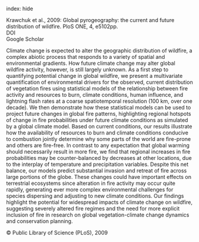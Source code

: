 index: hide

<div class="Citation">

  <div class="Citation-body">
    <div class="Citation-text">Krawchuk et al., 2009: Global pyrogeography: the current and future distribution of wildfire. <span class="Article-journal">PloS ONE, </span><span class="Article-volume">4, </span>e5102pp.</div>
    <div class="Citation-links">
      <div class="CitationLink" data-href="https://doi.org/10.1371/journal.pone.0005102">
        <div class="CitationLink-icon CitationLink-Doi"></div>
        <div class="CitationLink-text">DOI</div>
      </div>
      <div class="CitationLink" data-href="https://scholar.google.com/scholar?q=10.1371/journal.pone.0005102">
        <div class="CitationLink-icon CitationLink-Scholar"></div>
        <div class="CitationLink-text">Google Scholar</div>
      </div>
    </div>
  </div>
</div>

Climate change is expected to alter the geographic distribution of wildfire, a complex abiotic process that responds to a variety of spatial and environmental gradients. How future climate change may alter global wildfire activity, however, is still largely unknown. As a first step to quantifying potential change in global wildfire, we present a multivariate quantification of environmental drivers for the observed, current distribution of vegetation fires using statistical models of the relationship between fire activity and resources to burn, climate conditions, human influence, and lightning flash rates at a coarse spatiotemporal resolution (100 km, over one decade). We then demonstrate how these statistical models can be used to project future changes in global fire patterns, highlighting regional hotspots of change in fire probabilities under future climate conditions as simulated by a global climate model. Based on current conditions, our results illustrate how the availability of resources to burn and climate conditions conducive to combustion jointly determine why some parts of the world are fire-prone and others are fire-free. In contrast to any expectation that global warming should necessarily result in more fire, we find that regional increases in fire probabilities may be counter-balanced by decreases at other locations, due to the interplay of temperature and precipitation variables. Despite this net balance, our models predict substantial invasion and retreat of fire across large portions of the globe. These changes could have important effects on terrestrial ecosystems since alteration in fire activity may occur quite rapidly, generating ever more complex environmental challenges for species dispersing and adjusting to new climate conditions. Our findings highlight the potential for widespread impacts of climate change on wildfire, suggesting severely altered fire regimes and the need for more explicit inclusion of fire in research on global vegetation-climate change dynamics and conservation planning.

<div class="Citation-copy">
&copy; Public Library of Science (PLoS), 2009
</div>